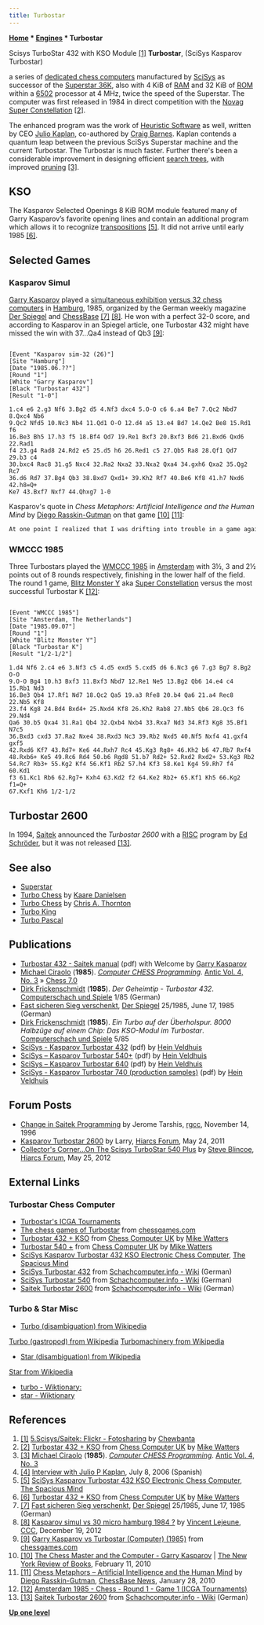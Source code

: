```yaml
---
title: Turbostar
---
```

**[Home](Home "Home") \* [Engines](Engines "Engines") \* Turbostar**



 [](http://www.flickr.com/photos/10261668@N05/7248309234/in/set-72157600922172552) Scisys TurboStar 432 with KSO Module <a id="cite-note-1" href="#cite-ref-1">[1]</a> 
**Turbostar**, (SciSys Kasparov Turbostar)  

a series of [dedicated chess computers](Dedicated_Chess_Computers "Dedicated Chess Computers") manufactured by [SciSys](Saitek "Saitek") as successor of the [Superstar 36K](Superstar "Superstar"), also with 4 KiB of [RAM](Memory#RAM "Memory") and 32 KiB of [ROM](Memory#ROM "Memory") within a [6502](6502 "6502") processor at 4 MHz, twice the speed of the Superstar. The computer was first released in 1984 in direct competition with the [Novag](Novag "Novag") [Super Constellation](Super_Constellation "Super Constellation") <a id="cite-note-2" href="#cite-ref-2">[2]</a>.


The enhanced program was the work of [Heuristic Software](Heuristic_Software "Heuristic Software") as well, written by CEO [Julio Kaplan](Julio_Kaplan "Julio Kaplan"), co-authored by [Craig Barnes](Craig_Barnes "Craig Barnes"). Kaplan contends a quantum leap between the previous SciSys Superstar machine and the current Turbostar. The Turbostar is much faster. Further there's been a considerable improvement in designing efficient [search trees](Search_Tree "Search Tree"), with improved [pruning](Pruning "Pruning") <a id="cite-note-3" href="#cite-ref-3">[3]</a>. 



## KSO


The Kasparov Selected Openings 8 KiB ROM module featured many of Garry Kasparov’s favorite opening lines and contain an additional program which allows it to recognize [transpositions](Transposition "Transposition") <a id="cite-note-5" href="#cite-ref-5">[5]</a>. It did not arrive until early 1985 <a id="cite-note-6" href="#cite-ref-6">[6]</a>.




## Selected Games


### Kasparov Simul


[Garry Kasparov](Garry_Kasparov "Garry Kasparov") played a [simultaneous exhibition](https://en.wikipedia.org/wiki/Simultaneous_exhibition) [versus 32 chess computers](Kasparov_Simul_vs_32_Micros_Hamburg_1985 "Kasparov Simul vs 32 Micros Hamburg 1985") in [Hamburg](https://en.wikipedia.org/wiki/Hamburg), 1985, organized by the German weekly magazine [Der Spiegel](https://en.wikipedia.org/wiki/Der_Spiegel) and [ChessBase](ChessBase "ChessBase") <a id="cite-note-7" href="#cite-ref-7">[7]</a> <a id="cite-note-8" href="#cite-ref-8">[8]</a>. He won with a perfect 32-0 score, and according to Kasparov in an Spiegel article, one Turbostar 432 might have missed the win with 37...Qa4 instead of Qb3 <a id="cite-note-9" href="#cite-ref-9">[9]</a>: 




```

[Event "Kasparov sim-32 (26)"]
[Site "Hamburg"]
[Date "1985.06.??"]
[Round "1"]
[White "Garry Kasparov"]
[Black "Turbostar 432"]
[Result "1-0"]

1.c4 e6 2.g3 Nf6 3.Bg2 d5 4.Nf3 dxc4 5.O-O c6 6.a4 Be7 7.Qc2 Nbd7 8.Qxc4 Nb6 
9.Qc2 Nfd5 10.Nc3 Nb4 11.Qd1 O-O 12.d4 a5 13.e4 Bd7 14.Qe2 Be8 15.Rd1 f6 
16.Be3 Bh5 17.h3 f5 18.Bf4 Qd7 19.Re1 Bxf3 20.Bxf3 Bd6 21.Bxd6 Qxd6 22.Rad1 
f4 23.g4 Rad8 24.Rd2 e5 25.d5 h6 26.Red1 c5 27.Qb5 Ra8 28.Qf1 Qd7 29.b3 c4
30.bxc4 Rac8 31.g5 Nxc4 32.Ra2 Nxa2 33.Nxa2 Qxa4 34.gxh6 Qxa2 35.Qg2 Rc7 
36.d6 Rd7 37.Bg4 Qb3 38.Bxd7 Qxd1+ 39.Kh2 Rf7 40.Be6 Kf8 41.h7 Nxd6 42.h8=Q+ 
Ke7 43.Bxf7 Nxf7 44.Qhxg7 1-0

```

Kasparov's quote in *Chess Metaphors: Artificial Intelligence and the Human Mind* by [Diego Rasskin-Gutman](index.php?title=Diego_Rasskin-Gutman&action=edit&redlink=1 "Diego Rasskin-Gutman (page does not exist)") on that game <a id="cite-note-10" href="#cite-ref-10">[10]</a> <a id="cite-note-11" href="#cite-ref-11">[11]</a>:




```C++
At one point I realized that I was drifting into trouble in a game against one of the “Kasparov” brand models. If this machine scored a win or even a draw, people would be quick to say that I had thrown the game to get PR for the company, so I had to intensify my efforts. Eventually I found a way to trick the machine with a sacrifice it should have refused. From the human perspective, or at least from my perspective, those were the good old days of man vs. machine chess. 

```

### WMCCC 1985


Three Turbostars played the [WMCCC 1985](WMCCC_1985 "WMCCC 1985") in [Amsterdam](https://en.wikipedia.org/wiki/Amsterdam) with 3½, 3 and 2½ points out of 8 rounds respectively, finishing in the lower half of the field. The round 1 game, [Blitz Monster Y](Blitz_Monster "Blitz Monster") aka [Super Constellation](Super_Constellation "Super Constellation") versus the most successful Turbostar K <a id="cite-note-12" href="#cite-ref-12">[12]</a>:




```

[Event "WMCCC 1985"]
[Site "Amsterdam, The Netherlands"]
[Date "1985.09.07"]
[Round "1"]
[White "Blitz Monster Y"]
[Black "Turbostar K"]
[Result "1/2-1/2"]

1.d4 Nf6 2.c4 e6 3.Nf3 c5 4.d5 exd5 5.cxd5 d6 6.Nc3 g6 7.g3 Bg7 8.Bg2 O-O 
9.O-O Bg4 10.h3 Bxf3 11.Bxf3 Nbd7 12.Re1 Ne5 13.Bg2 Qb6 14.e4 c4 15.Rb1 Nd3 
16.Be3 Qb4 17.Rf1 Nd7 18.Qc2 Qa5 19.a3 Rfe8 20.b4 Qa6 21.a4 Rec8 22.Nb5 Kf8 
23.f4 Kg8 24.Bd4 Bxd4+ 25.Nxd4 Kf8 26.Kh2 Rab8 27.Nb5 Qb6 28.Qc3 f6 29.Nd4 
Qa6 30.b5 Qxa4 31.Ra1 Qb4 32.Qxb4 Nxb4 33.Rxa7 Nd3 34.Rf3 Kg8 35.Bf1 N7c5 
36.Bxd3 cxd3 37.Ra2 Nxe4 38.Rxd3 Nc3 39.Rb2 Nxd5 40.Nf5 Nxf4 41.gxf4 gxf5 
42.Rxd6 Kf7 43.Rd7+ Ke6 44.Rxh7 Rc4 45.Kg3 Rg8+ 46.Kh2 b6 47.Rb7 Rxf4 
48.Rxb6+ Ke5 49.Rc6 Rd4 50.b6 Rgd8 51.b7 Rd2+ 52.Rxd2 Rxd2+ 53.Kg3 Rb2 
54.Rc7 Rb3+ 55.Kg2 Kf4 56.Kf1 Rb2 57.h4 Kf3 58.Ke1 Kg4 59.Rh7 f4 60.Kd1
f3 61.Kc1 Rb6 62.Rg7+ Kxh4 63.Kd2 f2 64.Ke2 Rb2+ 65.Kf1 Kh5 66.Kg2 f1=Q+ 
67.Kxf1 Kh6 1/2-1/2 

```

## Turbostar 2600


In 1994, [Saitek](Saitek "Saitek") announced the *Turbostar 2600* with a [RISC](https://en.wikipedia.org/wiki/Reduced_instruction_set_computing) program by [Ed Schröder](Ed_Schroder "Ed Schroder"), but it was not released <a id="cite-note-13" href="#cite-ref-13">[13]</a>.



## See also


* [Superstar](Superstar "Superstar")
* [Turbo Chess](Turbo_Chess "Turbo Chess") by [Kaare Danielsen](Kaare_Danielsen "Kaare Danielsen")
* [Turbo Chess](Turbo_Chess_(GB) "Turbo Chess (GB)") by [Chris A. Thornton](Chris_A._Thornton "Chris A. Thornton")
* [Turbo King](index.php?title=Turbo_King&action=edit&redlink=1 "Turbo King (page does not exist)")
* [Turbo Pascal](Pascal#TurboPascal "Pascal")


## Publications


* [Turbostar 432 - Saitek manual](http://www.saitek.com/manuals/turbostar432.pdf) (pdf) with Welcome by [Garry Kasparov](https://en.wikipedia.org/wiki/Garry_Kasparov)
* [Michael Ciraolo](http://www.atarimagazines.com/index/index.php?author=Michael+Ciraolo&mag=antic) (**1985**). *[Computer CHESS Programming](http://www.atarimagazines.com/v4n3/ComputerChess.html)*. [Antic Vol. 4, No. 3](http://www.atarimagazines.com/index/index.php?issue=v4n3) » [Chess 7.0](Chess_7.0 "Chess 7.0")
* [Dirk Frickenschmidt](Dirk_Frickenschmidt "Dirk Frickenschmidt") (**1985**). *Der Geheimtip - Turbostar 432*. [Computerschach und Spiele](Computerschach_und_Spiele "Computerschach und Spiele") 1/85 (German)
* [Fast sicheren Sieg verschenkt](http://www.spiegel.de/spiegel/print/d-13514816.html), [Der Spiegel](https://en.wikipedia.org/wiki/Der_Spiegel) 25/1985, June 17, 1985 (German)
* [Dirk Frickenschmidt](Dirk_Frickenschmidt "Dirk Frickenschmidt") (**1985**). *Ein Turbo auf der Überholspur. 8000 Halbzüge auf einem Chip: Das KSO-Modul im Turbostar*. [Computerschach und Spiele](Computerschach_und_Spiele "Computerschach und Spiele") 5/85
* [SciSys - Kasparov Turbostar 432](http://www.schaakcomputers.nl/hein_veldhuis/database/files/02-1985%20%5BE-0301%5D%20SciSys%20-%20Kasparov%20Turbostar%20432.pdf) (pdf) by [Hein Veldhuis](Hein_Veldhuis "Hein Veldhuis")
* [SciSys – Kasparov Turbostar 540+](http://www.schaakcomputers.nl/hein_veldhuis/database/files/10-1986%20%5BA-6144%5D%20SciSys%20-%20Kasparov%20Turbostar%20540+.pdf) (pdf) by [Hein Veldhuis](Hein_Veldhuis "Hein Veldhuis")
* [SciSys – Kasparov Turbostar 640](http://www.schaakcomputers.nl/hein_veldhuis/database/files/11-1986%20%5BA-6153%5D%20SciSys%20-%20Kasparov%20Turbostar%20640.pdf) (pdf) by [Hein Veldhuis](Hein_Veldhuis "Hein Veldhuis")
* [SciSys - Kasparov Turbostar 740 (production samples)](http://www.schaakcomputers.nl/hein_veldhuis/database/files/12-1986%20%5BA-6156%5D%20SciSys%20-%20Kasparov%20Turbostar%20740%20production%20samples.pdf) (pdf) by [Hein Veldhuis](Hein_Veldhuis "Hein Veldhuis")


## Forum Posts


* [Change in Saitek Programming](http://groups.google.com/group/rec.games.chess.computer/browse_frm/thread/f09918d6e1aa0ee6) by Jerome Tarshis, [rgcc](Computer_Chess_Forums "Computer Chess Forums"), November 14, 1996
* [Kasparov Turbostar 2600](http://www.hiarcs.net/forums/viewtopic.php?t=4171&sid=0c7f70c92feb08be5b46af0b18a28f68) by Larry, [Hiarcs Forum](Computer_Chess_Forums "Computer Chess Forums"), May 24, 2011
* [Collector's Corner...On The Scisys TurboStar 540 Plus](http://www.hiarcs.net/forums/viewtopic.php?t=4835&sid=6e7b99ee07a1ab623fa8a17569d2e4a6) by [Steve Blincoe](Steve_Blincoe "Steve Blincoe"), [Hiarcs Forum](Computer_Chess_Forums "Computer Chess Forums"), May 25, 2012


## External Links


### Turbostar Chess Computer


* [Turbostar's ICGA Tournaments](https://www.game-ai-forum.org/icga-tournaments/program.php?id=493)
* [The chess games of Turbostar](http://www.chessgames.com/perl/chessplayer?pid=29798) from [chessgames.com](http://www.chessgames.com/index.html)
* [Turbostar 432 + KSO](http://www.chesscomputeruk.com/html/turbostar_432___kso.html) from [Chess Computer UK](http://www.chesscomputeruk.com/index.html) by [Mike Watters](Mike_Watters "Mike Watters")
* [Turbostar 540 +](http://www.chesscomputeruk.com/html/turbostar_540__.html) from [Chess Computer UK](http://www.chesscomputeruk.com/index.html) by [Mike Watters](Mike_Watters "Mike Watters")
* [SciSys Kasparov Turbostar 432 KSO Electronic Chess Computer](http://www.spacious-mind.com/html/turbostar_432_kso.html), [The Spacious Mind](The_Spacious_Mind "The Spacious Mind")
* [SciSys Turbostar 432](http://www.schach-computer.info/wiki/index.php/SciSys_Turbostar_432) from [Schachcomputer.info - Wiki](http://www.schach-computer.info/wiki/index.php/Hauptseite_En) (German)
* [SciSys Turbostar 540](http://www.schach-computer.info/wiki/index.php/SciSys_Turbostar_540) from [Schachcomputer.info - Wiki](http://www.schach-computer.info/wiki/index.php/Hauptseite_En) (German)
* [Saitek Turbostar 2600](http://www.schach-computer.info/wiki/index.php/Saitek_Turbostar_2600) from [Schachcomputer.info - Wiki](http://www.schach-computer.info/wiki/index.php/Hauptseite_En) (German)


### Turbo & Star Misc


* [Turbo (disambiguation) from Wikipedia](https://en.wikipedia.org/wiki/Turbo_%28disambiguation%29)


 [Turbo (gastropod) from Wikipedia](https://en.wikipedia.org/wiki/Turbo_%28gastropod%29)
 [Turbomachinery from Wikipedia](https://en.wikipedia.org/wiki/Turbomachinery)
* [Star (disambiguation) from Wikipedia](https://en.wikipedia.org/wiki/Star_%28disambiguation%29)


 [Star from Wikipedia](https://en.wikipedia.org/wiki/Star)
* [turbo - Wiktionary:](https://en.wiktionary.org/wiki/turbo)
* [star - Wiktionary](https://en.wiktionary.org/wiki/star)


## References


1. <a id="cite-ref-1" href="#cite-note-1">[1]</a> [5.Scisys/Saitek: Flickr - Fotosharing](http://www.flickr.com/photos/10261668@N05/sets/72157600922172552/) by [Chewbanta](Steve_Blincoe "Steve Blincoe")
2. <a id="cite-ref-2" href="#cite-note-2">[2]</a> [Turbostar 432 + KSO](http://www.chesscomputeruk.com/html/turbostar_432___kso.html) from [Chess Computer UK](http://www.chesscomputeruk.com/index.html) by [Mike Watters](Mike_Watters "Mike Watters")
3. <a id="cite-ref-3" href="#cite-note-3">[3]</a> [Michael Ciraolo](http://www.atarimagazines.com/index/index.php?author=Michael+Ciraolo&mag=antic) (**1985**). *[Computer CHESS Programming](http://www.atarimagazines.com/v4n3/ComputerChess.html)*. [Antic Vol. 4, No. 3](http://www.atarimagazines.com/index/index.php?issue=v4n3)
4. <a id="cite-ref-4" href="#cite-note-4">[4]</a> [Interview with Julio P Kaplan](http://www.p4r.org.ar/biografias/kaplan.htm), July 8, 2006 (Spanish)
5. <a id="cite-ref-5" href="#cite-note-5">[5]</a> [SciSys Kasparov Turbostar 432 KSO Electronic Chess Computer](http://www.spacious-mind.com/html/turbostar_432_kso.html), [The Spacious Mind](The_Spacious_Mind "The Spacious Mind")
6. <a id="cite-ref-6" href="#cite-note-6">[6]</a> [Turbostar 432 + KSO](http://www.chesscomputeruk.com/html/turbostar_432___kso.html) from [Chess Computer UK](http://www.chesscomputeruk.com/index.html) by [Mike Watters](Mike_Watters "Mike Watters")
7. <a id="cite-ref-7" href="#cite-note-7">[7]</a> [Fast sicheren Sieg verschenkt](http://www.spiegel.de/spiegel/print/d-13514816.html), [Der Spiegel](https://en.wikipedia.org/wiki/Der_Spiegel) 25/1985, June 17, 1985 (German)
8. <a id="cite-ref-8" href="#cite-note-8">[8]</a> [Kasparov simul vs 30 micro hamburg 1984 ?](http://www.talkchess.com/forum/viewtopic.php?t=46497) by [Vincent Lejeune](index.php?title=Vincent_Lejeune&action=edit&redlink=1 "Vincent Lejeune (page does not exist)"), [CCC](CCC "CCC"), December 19, 2012
9. <a id="cite-ref-9" href="#cite-note-9">[9]</a> [Garry Kasparov vs Turbostar (Computer) (1985)](http://www.chessgames.com/perl/chessgame?gid=1070151) from [chessgames.com](http://www.chessgames.com/index.html)
10. <a id="cite-ref-10" href="#cite-note-10">[10]</a> [The Chess Master and the Computer - Garry Kasparov](http://www.nybooks.com/articles/archives/2010/feb/11/the-chess-master-and-the-computer/) | [The New York Review of Books](https://en.wikipedia.org/wiki/The_New_York_Review_of_Books), February 11, 2010
11. <a id="cite-ref-11" href="#cite-note-11">[11]</a> [Chess Metaphors – Artificial Intelligence and the Human Mind](http://en.chessbase.com/post/che-metaphors-artificial-intelligence-and-the-human-mind) by [Diego Rasskin-Gutman](index.php?title=Diego_Rasskin-Gutman&action=edit&redlink=1 "Diego Rasskin-Gutman (page does not exist)"), [ChessBase News](ChessBase "ChessBase"), January 28, 2010
12. <a id="cite-ref-12" href="#cite-note-12">[12]</a> [Amsterdam 1985 - Chess - Round 1 - Game 1 (ICGA Tournaments)](https://www.game-ai-forum.org/icga-tournaments/round.php?tournament=63&round=1&id=1)
13. <a id="cite-ref-13" href="#cite-note-13">[13]</a> [Saitek Turbostar 2600](http://www.schach-computer.info/wiki/index.php/Saitek_Turbostar_2600) from [Schachcomputer.info - Wiki](http://www.schach-computer.info/wiki/index.php/Hauptseite_En) (German)

**[Up one level](Engines "Engines")**







 
